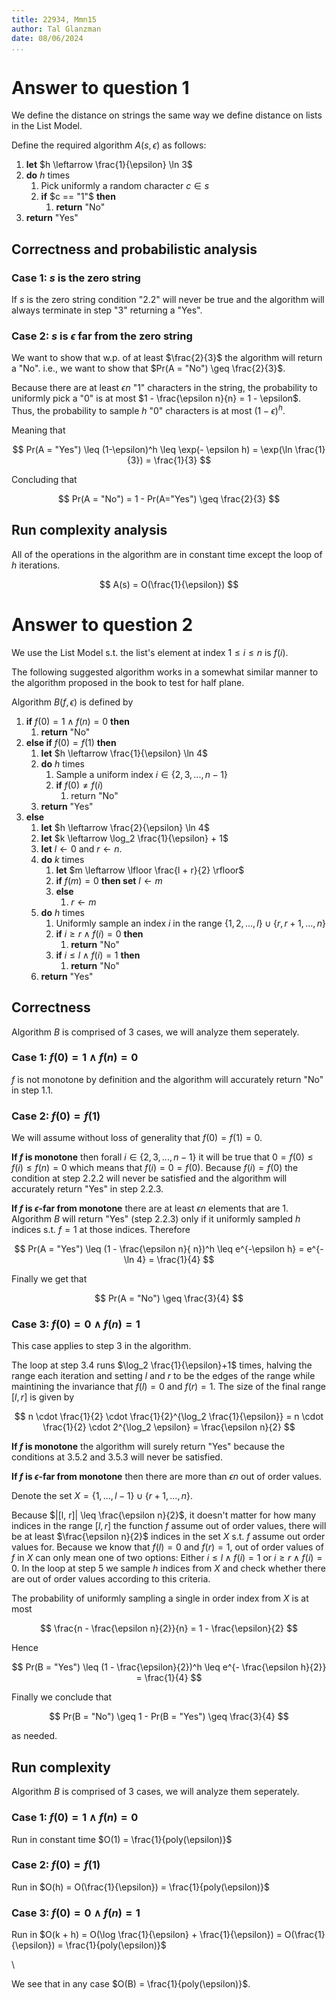```yaml
---
title: 22934, Mmn15
author: Tal Glanzman
date: 08/06/2024
...
```


# Answer to question 1

We define the distance on strings the same way we define distance on lists in the List Model.

Define the required algorithm $A(s, \epsilon)$ as follows:

1. **let** $h \leftarrow \frac{1}{\epsilon} \ln 3$
1. **do** $h$ times
    1. Pick uniformly a random character $c \in s$
    1. **if** $c == "1"$ **then**
        1. **return** "No"
1. **return** "Yes" 

## Correctness and probabilistic analysis

### Case 1: $s$ is the zero string

If $s$ is the zero string condition "2.2" will never be true and the algorithm will always terminate in step "3" returning a "Yes".

### Case 2: $s$ is $\epsilon$ far from the zero string

We want to show that w.p. of at least $\frac{2}{3}$ the algorithm will return a "No". i.e., we want to show that $Pr(A = "No") \geq \frac{2}{3}$.

Because there are at least $\epsilon n$ "1" characters in the string, the probability to uniformly pick a "0" is at most $1 - \frac{\epsilon n}{n} = 1 - \epsilon$. Thus, the probability to sample $h$ "0" characters is at most $(1 - \epsilon)^h$.

Meaning that

$$
    Pr(A = "Yes") \leq (1-\epsilon)^h \leq \exp(- \epsilon h) = \exp(\ln \frac{1}{3}) = \frac{1}{3}
$$

Concluding that

$$
    Pr(A = "No") = 1 - Pr(A="Yes") \geq \frac{2}{3}
$$

## Run complexity analysis

All of the operations in the algorithm are in constant time except the loop of $h$ iterations.

$$
    A(s) = O(\frac{1}{\epsilon})
$$

# Answer to question 2

We use the List Model s.t. the list's element at index $1 \leq i \leq n$ is $f(i)$.

The following suggested algorithm works in a somewhat similar manner to the algorithm proposed in the book to test for half plane.

Algorithm $B(f, \epsilon)$ is defined by

1. **if** $f(0) = 1 \land f(n) = 0$ **then**
    1. **return** "No"
1. **else if** $f(0) = f(1)$ **then**
    1. **let** $h \leftarrow \frac{1}{\epsilon} \ln 4$
    1. **do** $h$ times
        1. Sample a uniform index $i \in \{2, 3, ..., n - 1\}$
        1. **if** $f(0) \neq f(i)$
            1. return "No"
    1. **return** "Yes"
1. **else**
    1. **let** $h \leftarrow \frac{2}{\epsilon} \ln 4$
    1. **let** $k \leftarrow \log_2 \frac{1}{\epsilon} + 1$
    1. **let** $l \leftarrow 0$ and $r \leftarrow n$.
    1. **do** $k$ times
        1. **let** $m \leftarrow \lfloor \frac{l + r}{2} \rfloor$
        1. **if** $f(m) = 0$ **then set** 
            $l \leftarrow m$
        1. **else**
            1. $r \leftarrow m$
    1. **do** $h$ times
        1. Uniformly sample an index $i$ in the range $\{1, 2, ..., l\} \cup \{r, r + 1, ..., n \}$
        1. **if** $i \geq r \land f(i) = 0$ **then**
            1. **return** "No"
        1. **if** $i \leq l \land f(i) = 1$ **then**
            1. **return** "No"
    1. **return** "Yes"

## Correctness

Algorithm $B$ is comprised of 3 cases, we will analyze them seperately.

### Case 1: $f(0) = 1 \land f(n) = 0$

$f$ is not monotone by definition and the algorithm will accurately return "No" in step $1.1$.

### Case 2: $f(0) = f(1)$

We will assume without loss of generality that $f(0) = f(1) = 0$.

**If $f$ is monotone** then forall $i \in \{ 2, 3, ..., n - 1 \}$ it will be true that ${0 = f(0) \leq f(i) \leq f(n) = 0}$ which means that $f(i) = 0 = f(0)$. Because $f(i) = f(0)$ the condition at step $2.2.2$ will never be satisfied and the algorithm will accurately return "Yes" in step $2.2.3$.

**If $f$ is $\epsilon$-far from monotone** there are at least $\epsilon n$ elements that are 1. Algorithm $B$ will return "Yes" (step $2.2.3$) only if it uniformly sampled $h$ indices s.t. $f=1$ at those indices. Therefore

$$
    Pr(A = "Yes") \leq (1 - \frac{\epsilon n}{ n})^h \leq e^{-\epsilon h} = e^{- \ln 4} = \frac{1}{4}
$$

Finally we get that

$$
    Pr(A = "No") \geq \frac{3}{4}
$$

### Case 3: $f(0) = 0 \land f(n)=1$

This case applies to step $3$ in the algorithm.

The loop at step $3.4$ runs $\log_2 \frac{1}{\epsilon}+1$ times, halving the range each iteration and setting $l$ and $r$ to be the edges of the range while maintining the invariance that $f(l) = 0$ and $f(r) = 1$. The size of the final range $[l, r]$ is given by

$$
    n \cdot \frac{1}{2} \cdot \frac{1}{2}^{\log_2 \frac{1}{\epsilon}} = n \cdot \frac{1}{2} \cdot 2^{\log_2 \epsilon} = \frac{\epsilon n}{2}
$$

**If $f$ is monotone** the algorithm will surely return "Yes" because the conditions at $3.5.2$ and $3.5.3$ will never be satisfied.

**If $f$ is $\epsilon$-far from monotone** then there are more than $\epsilon n$ out of order values.

Denote the set $X = \{ 1, ..., l - 1 \} \cup \{ r + 1, ..., n \}$.

Because $|[l, r]| \leq \frac{\epsilon n}{2}$, it doesn't matter for how many indices in the range $[l, r]$ the function $f$ assume out of order values, there will be at least $\frac{\epsilon n}{2}$ indices in the set $X$ s.t. $f$ assume out order values for. Because we know that $f(l) = 0$ and $f(r) = 1$, out of order values of $f$ in $X$ can only mean one of two options: Either
$i \leq l \land f(i) = 1$ or $i \geq r \land f(i) = 0$. In the loop at step $5$ we sample $h$ indices from $X$ and check whether there are out of order values according to this criteria.

The probability of uniformly sampling a single in order index from $X$ is at most

$$
    \frac{n - \frac{\epsilon n}{2}}{n} = 1 - \frac{\epsilon}{2}
$$

Hence

$$
    Pr(B = "Yes") \leq (1 - \frac{\epsilon}{2})^h \leq e^{- \frac{\epsilon h}{2}} = \frac{1}{4}
$$

Finally we conclude that

$$
    Pr(B = "No") \geq 1 - Pr(B = "Yes") \geq \frac{3}{4}
$$

as needed.

## Run complexity

Algorithm $B$ is comprised of 3 cases, we will analyze them seperately.

### Case 1: $f(0) = 1 \land f(n) = 0$

Run in constant time $O(1) = \frac{1}{poly(\epsilon)}$

### Case 2: $f(0) = f(1)$

Run in $O(h) = O(\frac{1}{\epsilon}) = \frac{1}{poly(\epsilon)}$

### Case 3: $f(0) = 0 \land f(n)=1$

Run in $O(k + h) = O(\log \frac{1}{\epsilon} + \frac{1}{\epsilon}) = O(\frac{1}{\epsilon}) = \frac{1}{poly(\epsilon)}$

\

We see that in any case $O(B) = \frac{1}{poly(\epsilon)}$.